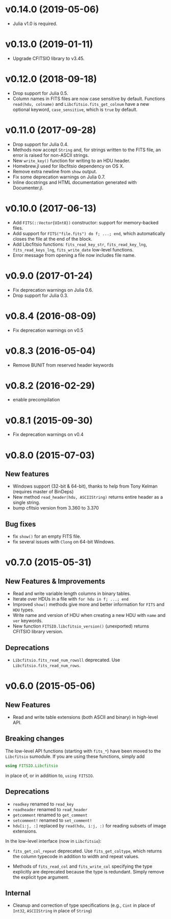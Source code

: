 v0.14.0 (2019-05-06)
====================

- Julia v1.0 is required.

v0.13.0 (2019-01-11)
====================

- Upgrade CFITSIO library to v3.45.

v0.12.0 (2018-09-18)
====================

- Drop support for Julia 0.5.
- Column names in FITS files are now case sensitive by default.  Functions
  `read(hdu, colname)` and `Libcfitsio.fits_get_colnum` have a new optional
  keyword, `case_sensitive`, which is `true` by default.

v0.11.0 (2017-09-28)
====================

- Drop support for Julia 0.4.
- Methods now accept `String` and, for strings written to the FITS file,
  an error is raised for non-ASCII strings.
- New `write_key()` function for writing to an HDU header.
- Homebrew.jl used for libcfitsio dependency on OS X.
- Remove extra newline from `show` output.
- Fix some deprecation warnings on Julia 0.7.
- Inline docstrings and HTML documentation generated with Documenter.jl.

v0.10.0 (2017-06-13)
====================

- Add `FITS(::Vector{UInt8})` constructor: support for memory-backed files.
- Add support for `FITS("file.fits") do f; ...; end`, which automatically
  closes the file at the end of the block.
- Add Libcfitsio functions: `fits_read_key_str`, `fits_read_key_lng`,
  `fits_read_keys_lng`, `fits_write_date` low-level functions.
- Error message from opening a file now includes file name.

v0.9.0 (2017-01-24)
===================

- Fix deprecation warnings on Julia 0.6.
- Drop support for Julia 0.3.

v0.8.4 (2016-08-09)
===================

- Fix deprecation warnings on v0.5

v0.8.3 (2016-05-04)
===================

- Remove BUNIT from reserved header keywords

v0.8.2 (2016-02-29)
===================

- enable precompilation

v0.8.1 (2015-09-30)
===================

- Fix deprecation warnings on v0.4

v0.8.0 (2015-07-03)
===================

## New features

- Windows support (32-bit & 64-bit), thanks to help from Tony Kelman
  (requires master of BinDeps)
- New method `read_header(hdu, ASCIIString)` returns entire header as
  a single string.
- bump cfitsio version from 3.360 to 3.370

## Bug fixes

- fix `show()` for an empty FITS file.
- fix several issues with `Clong` on 64-bit Windows.

v0.7.0 (2015-05-31)
===================

## New Features & Improvements

- Read and write variable length columns in binary tables.
- Iterate over HDUs in a file with `for hdu in f; ...; end`
- Improved `show()` methods give more and better information
  for `FITS` and `HDU` types.
- Write name and version of HDU when creating a new HDU with `name` and
  `ver` keywords.
- New function `FITSIO.libcfitsio_version()` (unexported) returns CFITSIO
  library version.

## Deprecations

- `Libcfitsio.fits_read_num_rowsll` deprecated.
  Use `Libcfitsio.fits_read_num_rows`.


v0.6.0 (2015-05-06)
===================

## New Features

- Read and write table extensions (both ASCII and binary) in
  high-level API.

## Breaking changes

The low-level API functions (starting with `fits_*`) have been moved to
the `Libcfitsio` sumodule. If you are using these functions, simply add

```julia
using FITSIO.Libcfitsio
```

in place of, or in addition to, `using FITSIO`.

## Deprecations

- `readkey` renamed to `read_key`
- `readheader` renamed to `read_header`
- `getcomment` renamed to `get_comment`
- `setcomment!` renamed to `set_comment!`
- `hdu[i:j, :]` replaced by `read(hdu, i:j, :)` for reading subsets
  of image extensions.

In the low-level interface (now in `Libcfitsio`):

- `fits_get_col_repeat` deprecated. Use `fits_get_coltype`, which
  returns the column typecode in addition to width and repeat values.

- Methods of `fits_read_col` and `fits_write_col` specifying the type
  explicitly are deprecated because the type is redundant. Simply
  remove the explicit type argument.

## Internal

- Cleanup and correction of type specifications (e.g., `Cint` in place
  of `Int32`, `ASCIIString` in place of `String`)
